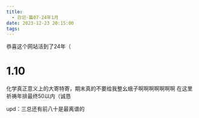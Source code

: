 ```yaml
---
title:
  - 日记·篇07·24年1月
date: 2023-12-23 20:15:00
tags:
---
```

恭喜这个网站活到了24年（
<!--more-->
<h1>1.10</h1>
<p>化学真正意义上的大寄特寄，期末真的不要给我整幺蛾子啊啊啊啊啊啊啊 在这里祈祷年排最终50以内（诚恳<p>
<p>upd：三总还有前八十是最离谱的<p>
